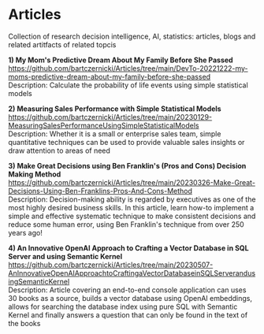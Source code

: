 # Articles

Collection of research decision intelligence, AI, statistics: articles, blogs and related artitfacts of related topcis


**1) My Mom's Predictive Dream About My Family Before She Passed**  
https://github.com/bartczernicki/Articles/tree/main/DevTo-20221222-my-moms-predictive-dream-about-my-family-before-she-passed  
Description: Calculate the probability of life events using simple statistical models 

**2) Measuring Sales Performance with Simple Statistical Models**  
https://github.com/bartczernicki/Articles/tree/main/20230129-MeasuringSalesPerformanceUsingSimpleStatisticalModels  
Description: Whether it is a small or enterprise sales team, simple quantitative techniques can be used to provide valuable sales insights or draw attention to areas of need  

**3) Make Great Decisions using Ben Franklin's (Pros and Cons) Decision Making Method**  
https://github.com/bartczernicki/Articles/tree/main/20230326-Make-Great-Decisions-Using-Ben-Franklins-Pros-And-Cons-Method  
Description: Decision-making ability is regarded by executives as one of the most highly desired business skills. In this article, learn how-to implement a simple and effective systematic technique to make consistent decisions and reduce some human error, using Ben Franklin's technique from over 250 years ago! 

**4) An Innovative OpenAI Approach to Crafting a Vector Database in SQL Server and using Semantic Kernel**  
https://github.com/bartczernicki/Articles/tree/main/20230507-AnInnovativeOpenAIApproachtoCraftingaVectorDatabaseinSQLServerandusingSemanticKernel  
Description: Article covering an end-to-end console application can uses 30 books as a source, builds a vector database using OpenAI embeddings, allows for searching the database index using pure SQL with Semantic Kernel and finally answers a question that can only be found in the text of the books  
